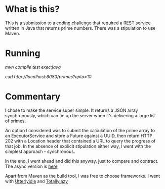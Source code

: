 # What is this?
This is a submission to a coding challenge that required a REST service written in Java that returns prime numbers.  There was a stipulation to use Maven.

# Running
*mvn compile test exec:java*

*curl http://localhost:8080/primes?upto=10*

# Commentary

I chose to make the service super simple.  It returns a JSON array synchronously, which can tie up the server when it's delivering a large list of primes.

An option I considered was to submit the calculation of the prime array to an ExecutorService and store a Future against a UUID, then return HTTP 202 with a
Location header that contained a URL to query the progress of that job.  In the absence of explicit stipulation either way, I went with the simplest approach - synchronous.

In the end, I went ahead and did this anyway, just to compare and contract.  The async version is [here](https://github.com/mike-hogan/async-primes)

Apart from Maven as the build tool, I was free to choose frameworks.
I went with [Utterlyidle](https://github.com/bodar/utterlyidle) and [Totallylazy](https://github.com/bodar/totallylazy)


